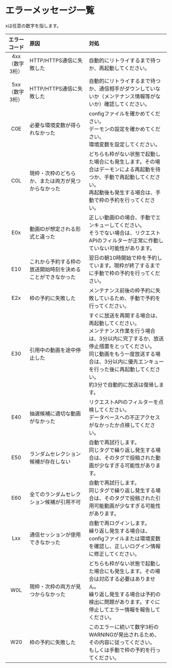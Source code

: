 # エラーメッセージ一覧

xは任意の数字を指します。

| エラーコード | 原因 | 対処 |
| :----------: | :--- | :--- |
| 4xx（数字3桁） | HTTP/HTTPS通信に失敗した | 自動的にリトライするまで待つか、再起動してください。 |
| 5xx（数字3桁） | HTTP/HTTPS通信に失敗した | 自動的にリトライするまで待つか、通信相手がダウンしていないか（メンテナンス情報等がないか）確認してください。 |
| C0E | 必要な環境変数が得られなかった | configファイルを確かめてください。<br>デーモンの設定を確かめてください。<br>環境変数を設定してください。 |
| C0L | 現枠・次枠のどちらか、または両方が見つからなかった | どちらも枠がない状態で起動した場合にも発生します。その場合はデーモンによる再起動を待つか、手動で再起動してください。<br>再起動後も発生する場合は、手動で枠の予約を行ってください。 |
| E0x | 動画IDが想定される形式と違った | 正しい動画IDの場合、手動でエンキューしてください。<br>そうでない場合は、リクエストAPIのフィルターが正常に作動していない可能性があります。 |
| E10 | これから予約する枠の放送開始時刻を決めることができなかった | 翌日の朝10時開始で枠を予約しています。現枠が終了するまでに手動で枠の予約を行ってください。 |
| E2x | 枠の予約に失敗した | メンテナンス前後の枠予約に失敗しているため、手動で予約を行ってください。 |
| E30 | 引用中の動画を途中停止した | すぐに放送を再開する場合は、再起動してください。<br>メンテナンス作業を行う場合は、3分以内に完了するか、放送停止措置をとってください。<br>同じ動画をもう一度放送する場合は、3分以内に優先エンキューを行った後に再起動してください。<br>約3分で自動的に放送は復帰します。 |
| E40 | 抽選候補に適切な動画がなかった | リクエストAPIのフィルターを点検してください。<br>データベースへの不正アクセスがなかったか点検してください。 |
| E50 | ランダムセレクション候補が存在しない | 自動で再試行します。<br>同じタグで繰り返し発生する場合は、そのタグで投稿された動画が少なすぎる可能性があります。 |
| E60 | 全てのランダムセレクション候補が引用不可 | 自動で再試行します。<br>同じタグで繰り返し発生する場合は、そのタグで投稿された引用可能動画が少なすぎる可能性があります。 |
| Lxx | 通信セッションが使用できなかった | 自動で再ログインします。<br>繰り返し発生する場合は、configファイルまたは環境変数を確認し、正しいログイン情報に修正してください。 |
| W0L | 現枠・次枠の両方が見つからなかった | どちらも枠がない状態で起動した場合にも発生します。その場合は対応する必要はありません。<br>繰り返し発生する場合は予約の検出に問題があります。すぐに停止してエラー情報を報告してください。 |
| W20 | 枠の予約に失敗した | このエラーに続いて数字3桁のWARNINGが発出されるため、その内容に従ってください。<br>もしくは手動で枠の予約を行ってください。 |

